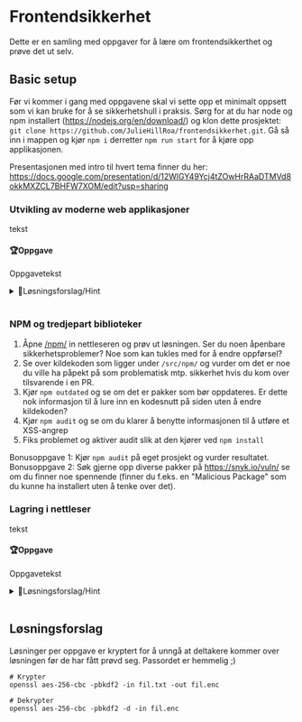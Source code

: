 # Frontendsikkerhet
Dette er en samling med oppgaver for å lære om frontendsikkerthet og prøve det ut selv.

## Basic setup
Før vi kommer i gang med oppgavene skal vi sette opp et minimalt oppsett som vi kan bruke for å se sikkerhetshull i praksis. 
Sørg for at du har node og npm installert (https://nodejs.org/en/download/) og klon dette prosjektet: `git clone https://github.com/JulieHillRoa/frontendsikkerhet.git`. 
Gå så inn i mappen og kjør `npm i` derretter `npm run start` for å kjøre opp applikasjonen.

Presentasjonen med intro til hvert tema finner du her: https://docs.google.com/presentation/d/12WlGY49Ycj4tZOwHrRAaDTMVd8okkMXZCL7BHFW7XOM/edit?usp=sharing

### Utvikling av moderne web applikasjoner
tekst

#### 🏆Oppgave
Oppgavetekst

<details>
  <summary>🚨Løsningsforslag/Hint</summary>

```js
Hint eller løsningsforslag om vi har noe
```

</details>
<br/>

### NPM og tredjepart biblioteker

1. Åpne [/npm/](http://localhost:3000/npm) in nettleseren og prøv ut løsningen. Ser du noen åpenbare sikkerhetsproblemer? Noe som kan tukles med for å endre oppførsel?
2. Se over kildekoden som ligger under `/src/npm/` og vurder om det er noe du ville ha påpekt på som problematisk mtp. sikkerhet hvis du kom over tilsvarende i en PR.
3. Kjør `npm outdated` og se om det er pakker som bør oppdateres. Er dette nok informasjon til å lure inn en kodesnutt på siden uten å endre kildekoden?
4. Kjør `npm audit` og se om du klarer å benytte informasjonen til å utføre et XSS-angrep
5. Fiks problemet og aktiver audit slik at den kjører ved `npm install`

Bonusoppgave 1: Kjør `npm audit` på eget prosjekt og vurder resultatet.
Bonusoppgave 2: Søk gjerne opp diverse pakker på https://snyk.io/vuln/ se om du finner noe spennende (finner du f.eks. en "Malicious Package" som du kunne ha installert uten å tenke over det).

### Lagring i nettleser
tekst

#### 🏆Oppgave
Oppgavetekst

<details>
  <summary>🚨Løsningsforslag/Hint</summary>

```js
Hint eller løsningsforslag om vi har noe
```

</details>
<br/>

## Løsningsforslag

Løsninger per oppgave er kryptert for å unngå at deltakere kommer over løsningen før de har
fått prøvd seg. Passordet er hemmelig ;)

```Shell
# Krypter
openssl aes-256-cbc -pbkdf2 -in fil.txt -out fil.enc

# Dekrypter
openssl aes-256-cbc -pbkdf2 -d -in fil.enc
```
